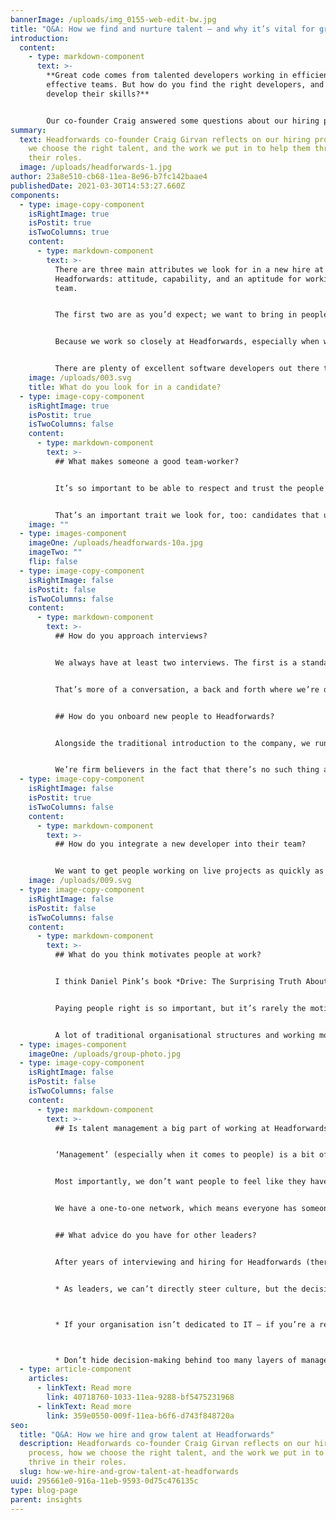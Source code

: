 ```yaml
---
bannerImage: /uploads/img_0155-web-edit-bw.jpg
title: "Q&A: How we find and nurture talent – and why it’s vital for great code"
introduction:
  content:
    - type: markdown-component
      text: >-
        **Great code comes from talented developers working in efficient,
        effective teams. But how do you find the right developers, and help them
        develop their skills?**


        Our co-founder Craig answered some questions about our hiring process, and what he looks for in the right Headforwards candidate:
summary:
  text: Headforwards co-founder Craig Girvan reflects on our hiring process, how
    we choose the right talent, and the work we put in to help them thrive in
    their roles.
  image: /uploads/headforwards-1.jpg
author: 23a8e510-cb68-11ea-8e96-b7fc142baae4
publishedDate: 2021-03-30T14:53:27.660Z
components:
  - type: image-copy-component
    isRightImage: true
    isPostit: true
    isTwoColumns: true
    content:
      - type: markdown-component
        text: >-
          There are three main attributes we look for in a new hire at
          Headforwards: attitude, capability, and an aptitude for working in a
          team.


          The first two are as you’d expect; we want to bring in people who are excited to work on Agile development projects, and have the skills to start creating value quickly. But teamwork is a really important factor that some organisations don’t think about in their interviewing process.


          Because we work so closely at Headforwards, especially when we’re doing mobbing or other highly collaborative Agile work, we need people who can work effectively in our teams.


          There are plenty of excellent software developers out there that are more comfortable working by themselves, but we’re looking for the ones who thrive together. So, you might have a lot of great developers available, but you can’t just throw them together and hope they work well as a team. We always think carefully about complimentary skills, work styles, and personalities.
    image: /uploads/003.svg
    title: What do you look for in a candidate?
  - type: image-copy-component
    isRightImage: true
    isPostit: true
    isTwoColumns: false
    content:
      - type: markdown-component
        text: >-
          ## What makes someone a good team-worker?


          It’s so important to be able to respect and trust the people you work with. You need to trust them to support you, and to ask for support when they need it.


          That’s an important trait we look for, too: candidates that understand that it’s good to ask for help from their colleagues. It’s how we get the best work done, it helps build those strong relationships between team members, and it usually means people are happier in their jobs.
    image: ""
  - type: images-component
    imageOne: /uploads/headforwards-10a.jpg
    imageTwo: ""
    flip: false
  - type: image-copy-component
    isRightImage: false
    isPostit: false
    isTwoColumns: false
    content:
      - type: markdown-component
        text: >-
          ## How do you approach interviews?


          We always have at least two interviews. The first is a standard discussion about skills, requirements and expectations – the same as you’d get in any workplace. In the second interview, we’re looking at what we call the ‘people fit’.


          That’s more of a conversation, a back and forth where we’re deciding if we’re the right fit for each other at this point in the interviewee’s career. It’s where we can identify the standout applicants that have that team-working aptitude I was talking about before.


          ## How do you onboard new people to Headforwards?


          Alongside the traditional introduction to the company, we run a session where we reintroduce our hires to Agile as a concept. You’ll get a slightly different definition of Agile from almost every company you talk to – so everyone needs to be on the same page for what Agile (as a philosophy and the practice) looks like at Headforwards.


          We’re firm believers in the fact that there’s no such thing as a bad question. Early misunderstandings can snowball, so we want new hires to feel comfortable asking anything they can think of – whatever helps them get up to speed.
  - type: image-copy-component
    isRightImage: false
    isPostit: true
    isTwoColumns: false
    content:
      - type: markdown-component
        text: >-
          ## How do you integrate a new developer into their team?


          We want to get people working on live projects as quickly as possible, so we look for natural ways to teach new hires how their team’s processes work. For example, adding their onboarding tasks to the Kanban board – like ‘set up my email account’ – means they’re becoming more familiar with what their everyday tasks will look like, without needing formal training. This also allows them to begin integrating with their team, as their team can also get involved in supporting the new starters onboarding.
    image: /uploads/009.svg
  - type: image-copy-component
    isRightImage: false
    isPostit: false
    isTwoColumns: false
    content:
      - type: markdown-component
        text: >-
          ## What do you think motivates people at work?


          I think Daniel Pink’s book *Drive: The Surprising Truth About What Motivates Us* is a great read for leaders who want to dig into what really makes people keen to work.


          Paying people right is so important, but it’s rarely the motivating factor some leaders expect it to be. In Pink’s book, he talks about ‘intrinsic motivation’ – ensuring your people have a defined purpose, the appetite to develop mastery of their skills, and the autonomy to drive their own work and development.


          A lot of traditional organisational structures and working models will stifle intrinsic motivation, so we want to encourage and help maintain it. We’re continually mindful about the opportunities for growth and development that we offer our employees – and not just the new ones.
  - type: images-component
    imageOne: /uploads/group-photo.jpg
  - type: image-copy-component
    isRightImage: false
    isPostit: false
    isTwoColumns: false
    content:
      - type: markdown-component
        text: >-
          ## Is talent management a big part of working at Headforwards?


          ‘Management’ (especially when it comes to people) is a bit of a dirty word at Headforwards. We try and keep our hierarchy as flat as possible, but we do understand that structure and support is important for our people to progress in their careers.


          Most importantly, we don’t want people to feel like they have to move away from technical roles to advance their careers, so we’re always looking at different ways for people to grow.


          We have a one-to-one network, which means everyone has someone they’re in regular contact with. This person will help them build and work through their career progression framework, which includes the characteristics and behaviours they need to develop, and we need to help nurture.


          ## What advice do you have for other leaders?


          After years of interviewing and hiring for Headforwards (there’s over 120 of us now), I have a few lessons I’ve learned:


          * As leaders, we can’t directly steer culture, but the decisions we make – especially the new hires – do affect it. So we need to be mindful of the kind of organisation we’d like to create as we build our teams.



          * If your organisation isn’t dedicated to IT – if you’re a retailer or a council, for example – it can be difficult for your IT employees to see clear progression options for themselves. Don’t just think of IT as a service provider; consider their career paths just as carefully as you would any other role.



          * Don’t hide decision-making behind too many layers of management. Your developers are the ones who create value for your organisation via IT, so make sure they have a say in how value is defined.
  - type: article-component
    articles:
      - linkText: Read more
        link: 40718760-1033-11ea-9288-bf5475231968
      - linkText: Read more
        link: 359e0550-009f-11ea-b6f6-d743f848720a
seo:
  title: "Q&A: How we hire and grow talent at Headforwards"
  description: Headforwards co-founder Craig Girvan reflects on our hiring
    process, how we choose the right talent, and the work we put in to help them
    thrive in their roles.
  slug: how-we-hire-and-grow-talent-at-headforwards
uuid: 295661e0-916a-11eb-9593-0d75c476135c
type: blog-page
parent: insights
---
```

